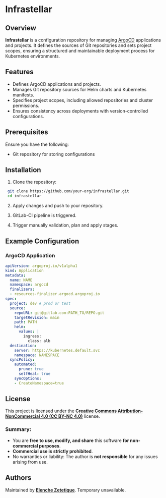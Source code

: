 # Infrastellar

## Overview
**Infrastellar** is a configuration repository for managing [ArgoCD](https://argo-cd.readthedocs.io/) applications and projects. It defines the sources of Git repositories and sets project scopes, ensuring a structured and maintainable deployment process for Kubernetes environments.

## Features
- Defines ArgoCD applications and projects.
- Manages Git repository sources for Helm charts and Kubernetes manifests.
- Specifies project scopes, including allowed repositories and cluster permissions.
- Ensures consistency across deployments with version-controlled configurations.

## Prerequisites
Ensure you have the following:
- Git repository for storing configurations

## Installation

1. Clone the repository:
```sh
 git clone https://github.com/your-org/infrastellar.git
 cd infrastellar
```

2. Apply changes and push to your repository.

3. GitLab-CI pipeline is triggered.

4. Trigger manually validation, plan and apply stages.

## Example Configuration
### ArgoCD Application
```yaml
apiVersion: argoproj.io/v1alpha1
kind: Application
metadata:
  name: NAME
  namespace: argocd
  finalizers:
  - resources-finalizer.argocd.argoproj.io
spec:
  project: dev # prod or test
  source:
    repoURL: git@gitlab.com:PATH_TO/REPO.git
    targetRevision: main
    path: PATH
    helm:
      values: |
        ingress:
          class: alb
  destination:
    server: https://kubernetes.default.svc
    namespace: NAMESPACE
  syncPolicy:
    automated: 
      prune: true
      selfHeal: true 
    syncOptions:
    - CreateNamespace=true
```

## License
This project is licensed under the [**Creative Commons Attribution-NonCommercial 4.0 (CC BY-NC 4.0)**](https://creativecommons.org/licenses/by-nc/4.0/legalcode.en) license.

### Summary:
- You are **free to use, modify, and share** this software **for non-commercial purposes**.
- **Commercial use is strictly prohibited**.
- No warranties or liability: The author is **not responsible** for any issues arising from use.

## Authors
Maintained by [**Elenche Zetetique**](https://elenche-zetetique.com/). Temporary unavailable.